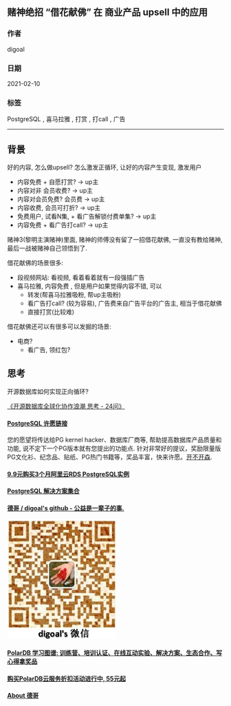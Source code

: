 ## 赌神绝招 “借花献佛” 在 商业产品 upsell 中的应用
  
### 作者  
digoal  
  
### 日期  
2021-02-10   
  
### 标签  
PostgreSQL , 喜马拉雅 , 打赏 , 打call , 广告    
  
----  
  
## 背景  
好的内容, 怎么做upsell? 怎么激发正循环, 让好的内容产生变现, 激发用户  
  
- 内容免费 + 自愿打赏?     -> up主  
- 内容对非 会员收费?       -> up主  
- 内容对会员免费?  会员费   ->  up主  
- 内容收费, 会员可打折?     -> up主  
- 免费用户, 试看N集, + 看广告解锁付费单集?  -> up主  
- 内容免费 + 看广告打call?     -> up主  
  
赌神3(黎明主演赌神)里面, 赌神的师傅没有留了一招借花献佛, 一直没有教给赌神, 最后一战被赌神自己领悟到了.   
  
借花献佛的场景很多:  
- 段视频网站: 看视频, 看着看着就有一段强插广告  
- 喜马拉雅, 内容免费 , 但是用户如果觉得内容不错, 可以  
    - 转发(帮喜马拉雅吸粉, 帮up主吸粉)  
    - 看广告打call? (较为容易), 广告费来自广告平台的广告主, 相当于借花献佛  
    - 直接打赏(比较难)  
  
借花献佛还可以有很多可以发掘的场景:  
- 电商?  
    - 看广告, 领红包?  
  
## 思考
开源数据库如何实现正向循环?   
  
[《开源数据库全球化协作浪潮 思考 - 24问》](../202101/20210120_02.md)  
    
  
#### [PostgreSQL 许愿链接](https://github.com/digoal/blog/issues/76 "269ac3d1c492e938c0191101c7238216")
您的愿望将传达给PG kernel hacker、数据库厂商等, 帮助提高数据库产品质量和功能, 说不定下一个PG版本就有您提出的功能点. 针对非常好的提议，奖励限量版PG文化衫、纪念品、贴纸、PG热门书籍等，奖品丰富，快来许愿。[开不开森](https://github.com/digoal/blog/issues/76 "269ac3d1c492e938c0191101c7238216").  
  
  
#### [9.9元购买3个月阿里云RDS PostgreSQL实例](https://www.aliyun.com/database/postgresqlactivity "57258f76c37864c6e6d23383d05714ea")
  
  
#### [PostgreSQL 解决方案集合](https://yq.aliyun.com/topic/118 "40cff096e9ed7122c512b35d8561d9c8")
  
  
#### [德哥 / digoal's github - 公益是一辈子的事.](https://github.com/digoal/blog/blob/master/README.md "22709685feb7cab07d30f30387f0a9ae")
  
  
![digoal's wechat](../pic/digoal_weixin.jpg "f7ad92eeba24523fd47a6e1a0e691b59")
  
  
#### [PolarDB 学习图谱: 训练营、培训认证、在线互动实验、解决方案、生态合作、写心得拿奖品](https://www.aliyun.com/database/openpolardb/activity "8642f60e04ed0c814bf9cb9677976bd4")
  
  
#### [购买PolarDB云服务折扣活动进行中, 55元起](https://www.aliyun.com/activity/new/polardb-yunparter?userCode=bsb3t4al "e0495c413bedacabb75ff1e880be465a")
  
  
#### [About 德哥](https://github.com/digoal/blog/blob/master/me/readme.md "a37735981e7704886ffd590565582dd0")
  
